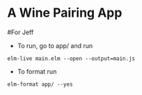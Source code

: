 # A Wine Pairing App

#For Jeff
 - To run, go to app/ and run
 ```
 elm-live main.elm --open --output=main.js
 ```

 - To format run
 ```
 elm-format app/ --yes
 ```